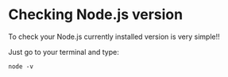 
# Checking Node.js version 

To check your Node.js currently installed version is very simple!!

Just go to your terminal and type:
``` 
node -v

```

